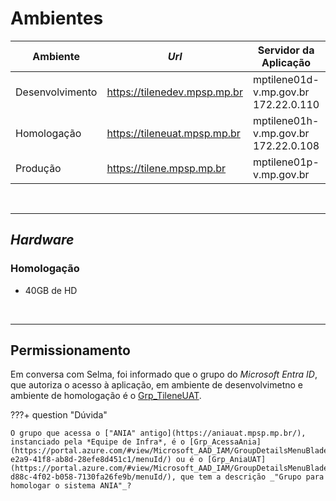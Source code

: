 # Ambientes

| Ambiente        | _Url_                        | Servidor da Aplicação                   | Servidor do _db_                          |
| --------------- | ---------------------------- | --------------------------------------- | ----------------------------------------- |
| Desenvolvimento | https://tilenedev.mpsp.mp.br | mptilene01d-v.mp.gov.br<br>172.22.0.110 | mpdbtilene01d-v.mp.gov.br<br>192.168.1.81 |
| Homologação     | https://tileneuat.mpsp.mp.br | mptilene01h-v.mp.gov.br<br>172.22.0.108 | mpdbtilene01h-v.mp.sp.gov<br>192.168.1.97 |
| Produção        | https://tilene.mpsp.mp.br    | mptilene01p-v.mp.gov.br                 | mpdbtilene01p-v.mp.sp.gov                 |

<br>

---

## _Hardware_

### Homologação

- 40GB de HD

<br>

---

## Permissionamento

Em conversa com Selma, foi informado que o grupo do _Microsoft Entra ID_, que autoriza o acesso à aplicação, em ambiente de desenvolvimetno e ambiente de homologação é o [Grp_TileneUAT](https://portal.azure.com/#view/Microsoft_AAD_IAM/GroupDetailsMenuBlade/~/Overview/groupId/69135ecb-15ba-4fc7-ae68-bb8b562aac93/menuId/).

???+ question "Dúvida"

    O grupo que acessa o ["ANIA" antigo](https://aniauat.mpsp.mp.br/), instanciado pela *Equipe de Infra*, é o [Grp_AcessaAnia](https://portal.azure.com/#view/Microsoft_AAD_IAM/GroupDetailsMenuBlade/~/Overview/groupId/ff68c26a-e2a9-41f8-ab8d-28efe8d451c1/menuId/) ou é o [Grp_AniaUAT](https://portal.azure.com/#view/Microsoft_AAD_IAM/GroupDetailsMenuBlade/~/Overview/groupId/1d9e132b-d88c-4f02-b058-7130fa26fe9b/menuId/), que tem a descrição _"Grupo para homologar o sistema ANIA"_?
